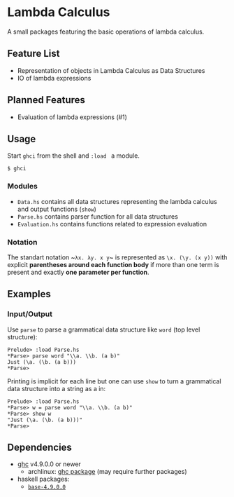 # Lambda Calculus

A small packages featuring the basic operations of lambda calculus.

## Feature List
- Representation of objects in Lambda Calculus as Data Structures
- IO of lambda expressions

## Planned Features
- Evaluation of lambda expressions (#1)

## Usage
Start `ghci` from the shell and `:load ` a module.

```
$ ghci
```

### Modules
- `Data.hs` contains all data structures representing the lambda calculus and output functions (`show`)
- `Parse.hs` contains parser function for all data structures
- `Evaluation.hs` contains functions related to expression evaluation

### Notation
The standart notation ~`λx. λy. x y`~ is represented as `\x. (\y. (x y))` with explicit **parentheses around each function body** if more than one term is present and exactly **one parameter per function**.

## Examples
### Input/Output
Use `parse` to parse a grammatical data structure like `word` (top level structure):
```
Prelude> :load Parse.hs
*Parse> parse word "\\a. \\b. (a b)"
Just (\a. (\b. (a b)))
*Parse>
```

Printing is implicit for each line but one can use `show` to turn a grammatical data structure into a string as a in:
```
Prelude> :load Parse.hs
*Parse> w = parse word "\\a. \\b. (a b)"
*Parse> show w
"Just (\a. (\b. (a b)))"
*Parse>
```

## Dependencies
- [ghc](https://www.haskell.org/ghc/) v4.9.0.0 or newer
    - archlinux: [ghc package](https://www.archlinux.org/packages/community/x86_64/ghc/) (may require further packages)
- haskell packages:
    - [`base-4.9.0.0`](https://hackage.haskell.org/package/base-4.9.0.0)

